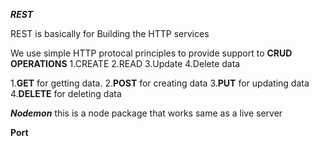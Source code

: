 <!-- This is Server based -->

***REST*** 
<!-- REpresentational State Transfer -->

REST is basically for Building the HTTP services

We use simple HTTP protocal principles to provide support to **CRUD OPERATIONS**
1.CREATE
2.READ
3.Update
4.Delete data

<!-- Standard HTTP METHODS -->

1.**GET** for getting data.
2.**POST** for creating data
3.**PUT** for updating data
4.**DELETE** for deleting data



***Nodemon***
this is a node package that works same as a live server

<!-- Environment variable -->

**Port**